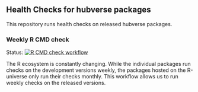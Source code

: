 ## Health Checks for hubverse packages

This repository runs health checks on released hubverse packages.

### Weekly R CMD check

Status: [![R CMD check workflow](https://github.com/hubverse-org/pkg-health-check/actions/workflows/check-standard.yaml/badge.svg)](https://github.com/hubverse-org/pkg-health-check/actions/workflows/check-standard.yaml)

The R ecosystem is constantly changing. While the individual packages run checks
on the development versions weekly, the packages hosted on the R-universe only
run their checks monthly. This workflow allows us to run weekly checks on the
released versions.
